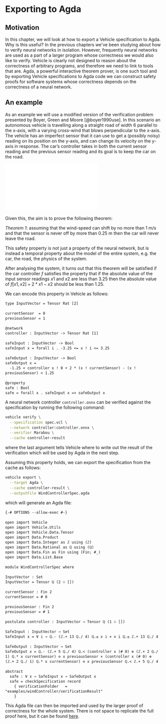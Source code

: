 # Exporting to Agda

## Motivation

In this chapter, we will look at how to export a Vehicle specification to Agda.
Why is this useful?
In the previous chapters we've been studying about how to verify neural networks in isolation.
However, frequently neural networks are used as a part of a larger program
whose correctness we would also like to verify.
Vehicle is clearly not designed to reason about the correctness of arbitrary programs,
and therefore we need to link to tools that are.
Agda, a powerful interactive theorem prover, is one such tool and by exporting Vehicle
specifications to Agda code we can construct safety proofs for software systems whose
correctness depends on the correctness of a neural network.

## An example

As an example we will use a modified version of the verification problem presented by Boyer, Green and
Moore [@boyer1990use].
In this scenario an autonomous vehicle is travelling along a straight road of width 6 parallel to the x-axis, with a varying cross-wind that blows perpendicular to the x-axis.
The vehicle has an imperfect sensor that it can use to get a (possibly noisy) reading on its position on the y-axis, and can change its velocity on the y-axis in response.
The car’s controller takes in both the current sensor reading and the previous sensor reading and its goal is to keep the car on the road.

![Car model](images/car-model.pdf)

Given this, the aim is to prove the following theorem:

*Theorem 1*: assuming that the wind-speed can shift by no more than 1 m/s and
that the sensor is never off by more than 0.25 m then the car will never leave the road.

This safety property is not just a property of the neural network, but is instead a temporal property about the model of the entire system, e.g. the car, the road, the physics of the system.

After analysing the system, it turns out that this theorem will be satisfied
if the car controller $f$ satisfies the property that if the absolute value of the
input sensor readings $x1$ and $x2$ are less than 3.25 then the absolute value of
$f [x1, x2] + 2 * x1 - x2$ should be less than 1.25.

We can encode this property in Vehicle as follows:
```vehicle
type InputVector = Tensor Rat [2]

currentSensor  = 0
previousSensor = 1

@network
controller : InputVector -> Tensor Rat [1]

safeInput : InputVector -> Bool
safeInput x = forall i . -3.25 <= x ! i <= 3.25

safeOutput : InputVector -> Bool
safeOutput x =
  -1.25 < controller x ! 0 + 2 * (x ! currentSensor) - (x ! previousSensor) < 1.25

@property
safe : Bool
safe = forall x . safeInput x => safeOutput x
```

A neural network controller `controller.onnx` can be verified against the specification by running the following command:

```bash
vehicle verify \
  --specification spec.vcl \
  --network controller:controller.onnx \
  --verifier Marabou \
  --cache controller-result
```

where the last argument tells Vehicle where to write out the result of the verification
which will be used by Agda in the next step.

Assuming this property holds, we can export the specification from the cache as follows:

```bash
vehicle export \
  --target Agda \
  --cache controller-result \
  --outputFile WindControllerSpec.agda
```

which will generate an Agda file:

```
{-# OPTIONS --allow-exec #-}

open import Vehicle
open import Vehicle.Utils
open import Vehicle.Data.Tensor
open import Data.Product
open import Data.Integer as ℤ using (ℤ)
open import Data.Rational as ℚ using (ℚ)
open import Data.Fin as Fin using (Fin; #_)
open import Data.List.Base

module WindControllerSpec where

InputVector : Set
InputVector = Tensor ℚ (2 ∷ [])

currentSensor : Fin 2
currentSensor = # 0

previousSensor : Fin 2
previousSensor = # 1

postulate controller : InputVector → Tensor ℚ (1 ∷ [])

SafeInput : InputVector → Set
SafeInput x = ∀ i → ℚ.- (ℤ.+ 13 ℚ./ 4) ℚ.≤ x i × x i ℚ.≤ ℤ.+ 13 ℚ./ 4

SafeOutput : InputVector → Set
SafeOutput x = ℚ.- (ℤ.+ 5 ℚ./ 4) ℚ.< (controller x (# 0) ⊕ (ℤ.+ 2 ℚ./ 1) ℚ.* x currentSensor) ⊖ x previousSensor × (controller x (# 0) ⊕ (ℤ.+ 2 ℚ./ 1) ℚ.* x currentSensor) ⊖ x previousSensor ℚ.< ℤ.+ 5 ℚ./ 4

abstract
  safe : ∀ x → SafeInput x → SafeOutput x
  safe = checkSpecification record
    { verificationFolder   = "examples/windController/verificationResult"
    }
```

This Agda file can then be imported and used by the larger proof of correctness for the whole system.
There is not space to replicate the full proof here, but it can be found [here](https://github.com/vehicle-lang/vehicle/blob/dev/examples/windController/agdaProof/SafetyProof.agda).